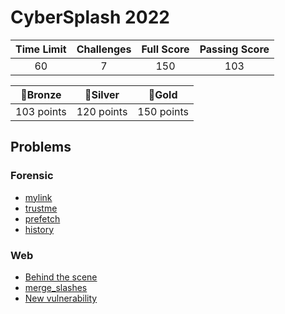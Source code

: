 # CyberSplash 2022

| Time Limit | Challenges | Full Score | Passing Score |
| :--------: | :--------: | :--------: | :-----------: |
|     60     |     7      |    150     |      103      |

|  🥉Bronze  |  🥈Silver  |   🥇Gold   |
| :--------: | :--------: | :--------: |
| 103 points | 120 points | 150 points |

## Problems

### Forensic

- [mylink](mylink)
- [trustme](trustme)
- [prefetch](prefetch)
- [history](history)

### Web

- [Behind the scene](Web)
- [merge_slashes](Web)
- [New vulnerability](Web)
